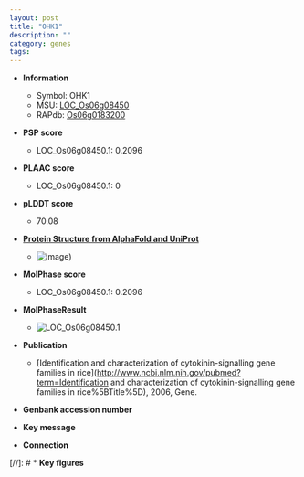 ```yaml
---
layout: post
title: "OHK1"
description: ""
category: genes
tags: 
---
```


* **Information**  
    + Symbol: OHK1  
    + MSU: [LOC_Os06g08450](http://rice.plantbiology.msu.edu/cgi-bin/ORF_infopage.cgi?orf=LOC_Os06g08450)  
    + RAPdb: [Os06g0183200](http://rapdb.dna.affrc.go.jp/viewer/gbrowse_details/irgsp1?name=Os06g0183200)  

* **PSP score**  
    + LOC_Os06g08450.1: 0.2096 

* **PLAAC score**  
    + LOC_Os06g08450.1: 0 

* **pLDDT score**
    + 70.08

* **[Protein Structure from AlphaFold and UniProt](https://www.uniprot.org/uniprotkb/Q5SML4/entry#structure)**
    + ![image](https://ricepsp.github.io/images/Q5/AF-Q5SML4-F1.png))

* **MolPhase score**
    + LOC_Os06g08450.1: 0.2096

* **MolPhaseResult**
    + ![LOC_Os06g08450.1](https://ricepsp.github.io/pictures/LOC_Os06g/LOC_Os06g08450.1.png)

* **Publication**  
    + [Identification and characterization of cytokinin-signalling gene families in rice](http://www.ncbi.nlm.nih.gov/pubmed?term=Identification and characterization of cytokinin-signalling gene families in rice%5BTitle%5D), 2006, Gene.

* **Genbank accession number**  

* **Key message**  

* **Connection**  

[//]: # * **Key figures**  


